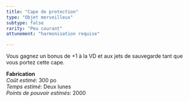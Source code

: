 ```yaml
---
title: "Cape de protection"
type: "Objet merveilleux"
subtype: false
rarity: "Peu courant"
attunement: "harmonisation requise"

---
```

Vous gagnez un bonus de +1 à la VD et aux jets de sauvegarde tant que vous portez cette cape.  


**Fabrication**  
*Coût estimé*: 300 po    
*Temps estimé*: Deux lunes  
*Points de pouvoir estimés*: 2000  
